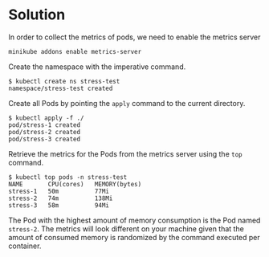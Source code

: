 # Solution

In order to collect the metrics of pods, we need to enable the metrics server

```
minikube addons enable metrics-server
```

Create the namespace with the imperative command.

```
$ kubectl create ns stress-test
namespace/stress-test created
```

Create all Pods by pointing the `apply` command to the current directory.

```
$ kubectl apply -f ./
pod/stress-1 created
pod/stress-2 created
pod/stress-3 created
```

Retrieve the metrics for the Pods from the metrics server using the `top` command.

```
$ kubectl top pods -n stress-test
NAME       CPU(cores)   MEMORY(bytes)
stress-1   50m          77Mi
stress-2   74m          138Mi
stress-3   58m          94Mi
```

The Pod with the highest amount of memory consumption is the Pod named `stress-2`. The metrics will look different on your machine given that the amount of consumed memory is randomized by the command executed per container.
